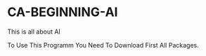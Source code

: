# CA-BEGINNING-AI
This is all about AI


To Use This Programm You Need To Download First All Packages.


